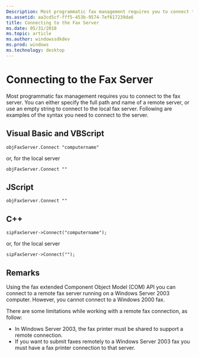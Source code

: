 ```yaml
---
Description: Most programmatic fax management requires you to connect to the fax server.
ms.assetid: aa3cd5cf-fff5-453b-9574-7ef617239da6
title: Connecting to the Fax Server
ms.date: 05/31/2018
ms.topic: article
ms.author: windowssdkdev
ms.prod: windows
ms.technology: desktop
---
```


# Connecting to the Fax Server

Most programmatic fax management requires you to connect to the fax server. You can either specify the full path and name of a remote server, or use an empty string to connect to the local fax server. Following are examples of the syntax you need to connect to the server.

## Visual Basic and VBScript


```
objFaxServer.Connect "computername"
```



or, for the local server


```
objFaxServer.Connect ""
```



## JScript


```
objFaxServer.Connect ""
```



## C++


```
sipFaxServer->Connect("computername");
```



or, for the local server


```
sipFaxServer->Connect("");
```



## Remarks

Using the fax extended Component Object Model (COM) API you can connect to a remote fax server running on a Windows Server 2003 computer. However, you cannot connect to a Windows 2000 fax.

There are some limitations while working with a remote fax connection, as follow:

-   In Windows Server 2003, the fax printer must be shared to support a remote connection.
-   If you want to submit faxes remotely to a Windows Server 2003 fax you must have a fax printer connection to that server.

 

 



